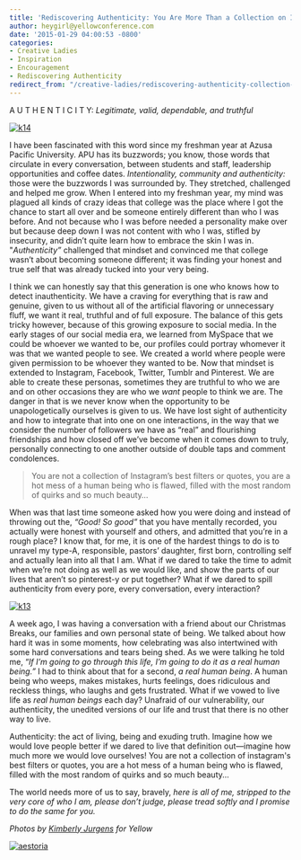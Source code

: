 ```yaml
---
title: 'Rediscovering Authenticity: You Are More Than a Collection on Instagram'
author: heygirl@yellowconference.com
date: '2015-01-29 04:00:53 -0800'
categories:
- Creative Ladies
- Inspiration
- Encouragement
- Rediscovering Authenticity
redirect_from: "/creative-ladies/rediscovering-authenticity-collection-instagram/"
---
```


A U T H E N T I C I T Y: _Legitimate, valid, dependable, and truthful_

[![k14](https://s3.amazonaws.com/yellow-files/blog/2015/01/k14.jpg)](https://s3.amazonaws.com/yellow-files/blog/2015/01/k14.jpg)

I have been fascinated with this word since my freshman year at Azusa Pacific University. APU has its buzzwords; you know, those words that circulate in every conversation, between students and staff, leadership opportunities and coffee dates. _Intentionality, community and authenticity:_ those were the buzzwords I was surrounded by. They stretched, challenged and helped me grow. When I entered into my freshman year, my mind was plagued all kinds of crazy ideas that college was the place where I got the chance to start all over and be someone entirely different than who I was before. And not because who I was before needed a personality make over but because deep down I was not content with who I was, stifled by insecurity, and didn’t quite learn how to embrace the skin I was in. "_Authenticity”_ challenged that mindset and convinced me that college wasn’t about becoming someone different; it was finding your honest and true self that was already tucked into your very being.

I think we can honestly say that this generation is one who knows how to detect inauthenticity. We have a craving for everything that is raw and genuine, given to us without all of the artificial flavoring or unnecessary fluff, we want it real, truthful and of full exposure. The balance of this gets tricky however, because of this growing exposure to social media. In the early stages of our social media era, we learned from MySpace that we could be whoever we wanted to be, our profiles could portray whomever it was that we wanted people to see. We created a world where people were given permission to be whoever they wanted to be. Now that mindset is extended to Instagram, Facebook, Twitter, Tumblr and Pinterest. We are able to create these personas, sometimes they are truthful to who we are and on other occasions they are who we _want_ people to think we are. The danger in that is we never know when the opportunity to be unapologetically ourselves is given to us. We have lost sight of authenticity and how to integrate that into one on one interactions, in the way that we consider the number of followers we have as “real” and flourishing friendships and how closed off we’ve become when it comes down to truly, personally connecting to one another outside of double taps and comment condolences.

> You are not a collection of Instagram’s best filters or quotes, you are a hot mess of a human being who is flawed, filled with the most random of quirks and so much beauty…

When was that last time someone asked how you were doing and instead of throwing out the, _“Good! So good”_ that you have mentally recorded, you actually were honest with yourself and others, and admitted that you’re in a rough place? I know that, for me, it is one of the hardest things to do is to unravel my type-A, responsible, pastors’ daughter, first born, controlling self and actually lean into all that I am. What if we dared to take the time to admit when we’re not doing as well as we would like, and show the parts of our lives that aren’t so pinterest-y or put together? What if we dared to spill authenticity from every pore, every conversation, every interaction?

[![k13](https://s3.amazonaws.com/yellow-files/blog/2015/01/k13.jpg)](https://s3.amazonaws.com/yellow-files/blog/2015/01/k13.jpg)

A week ago, I was having a conversation with a friend about our Christmas Breaks, our families and own personal state of being. We talked about how hard it was in some moments, how celebrating was also intertwined with some hard conversations and tears being shed. As we were talking he told me, “_If I’m going to go through this life, I’m going to do it as a real human being.”_ I had to think about that for a second, _a real human being_. A human being who weeps, makes mistakes, hurts feelings, does ridiculous and reckless things, who laughs and gets frustrated. What if we vowed to live life as _real human beings_ each day? Unafraid of our vulnerability, our authenticity, the unedited versions of our life and trust that there is no other way to live.

Authenticity: the act of living, being and exuding truth. Imagine how we would love people better if we dared to live that definition out—imagine how much more we would love ourselves! You are not a collection of instagram's best filters or quotes, you are a hot mess of a human being who is flawed, filled with the most random of quirks and so much beauty...

The world needs more of us to say, bravely, _here is all of me, stripped to the very core of who I am, please don’t judge, please tread softly and I promise to do the same for you._

_Photos by [Kimberly Jurgens](http://eclecticstateofmind.com/) for Yellow_

[![aestoria](https://s3.amazonaws.com/yellow-files/blog/2015/02/aestoria.jpg)](http://chroniclesofalioness.com/)
